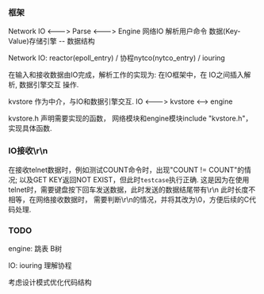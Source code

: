### 框架

Network IO <---> Parse <--->    Engine 
网络IO            解析用户命令    数据(Key-Value)存储引擎 -- 数据结构

Network IO: reactor(epoll_entry) / 协程nytco(nytco_entry) / iouring

在输入和接收数据由IO完成，解析工作的实现为: 在IO框架中，在
IO之间插入解析, 数据引擎交互 操作.

kvstore 作为中介，与IO和数据引擎交互. 
IO <---> kvstore <--> engine

kvstore.h 声明需要实现的函数，
网络模块和engine模块include "kvstore.h"，实现具体函数.

### IO接收\r\n

在接收telnet数据时，例如测试COUNT命令时，出现"COUNT != COUNT"的情况;
以及GET KEY返回NOT EXIST，但此时`testcase`执行正确.
这是因为在使用telnet时，需要键盘按下回车发送数据，此时发送的数据结尾带有\r\n 
此时长度不相等，在网络接收数据时，
需要判断\r\n的情况，并将其改为\0，方便后续的C代码处理.

### TODO

engine:
    跳表
    B树

IO:
    iouring
    理解协程

考虑设计模式优化代码结构